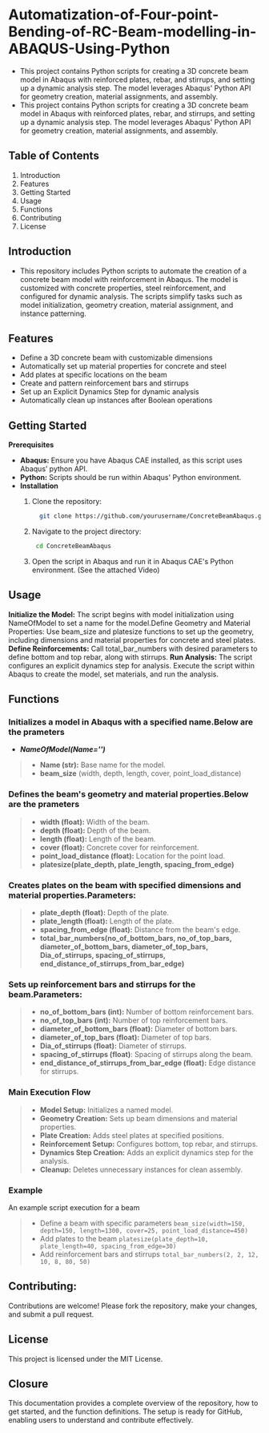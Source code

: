 # Automatization-of-Four-point-Bending-of-RC-Beam-modelling-in-ABAQUS-Using-Python
- This project contains Python scripts for creating a 3D concrete beam model in Abaqus with reinforced plates, rebar, and stirrups, and setting up a dynamic analysis step. The model leverages Abaqus' Python API for geometry creation, material assignments, and assembly.
- This project contains Python scripts for creating a 3D concrete beam model in Abaqus with reinforced plates, rebar, and stirrups, and setting up a dynamic analysis step. The model leverages Abaqus' Python API for geometry creation, material assignments, and assembly.

## Table of Contents
  1. Introduction
  2. Features
  3. Getting Started
  4. Usage
  5. Functions
  6. Contributing
  7. License

## Introduction
- This repository includes Python scripts to automate the creation of a concrete beam model with reinforcement in Abaqus. The model is customized with concrete properties, steel reinforcement, and configured for dynamic analysis. The scripts simplify tasks such as model initialization, geometry creation, material assignment, and instance patterning.

## Features
- Define a 3D concrete beam with customizable dimensions
- Automatically set up material properties for concrete and steel
- Add plates at specific locations on the beam
- Create and pattern reinforcement bars and stirrups
- Set up an Explicit Dynamics Step for dynamic analysis
- Automatically clean up instances after Boolean operations

## Getting Started
**Prerequisites**

  - **Abaqus:** Ensure you have Abaqus CAE installed, as this script uses Abaqus’ python API.
  - **Python:** Scripts should be run within Abaqus' Python environment.
  - **Installation**
    1. Clone the repository:
        ```sh
          git clone https://github.com/yourusername/ConcreteBeamAbaqus.git
        ```
    2. Navigate to the project directory:
         ```sh
          cd ConcreteBeamAbaqus
        ```
         
    3. Open the script in Abaqus and run it in Abaqus CAE's Python environment. (See the attached Video)

## Usage
**Initialize the Model:**  The script begins with model initialization using NameOfModel to set a name for the model.Define Geometry and Material Properties: Use beam_size and platesize functions to set up the geometry, including dimensions and material properties for concrete and steel plates.
**Define Reinforcements:** Call total_bar_numbers with desired parameters to define bottom and top rebar, along with stirrups.
**Run Analysis:** The script configures an explicit dynamics step for analysis. Execute the script within Abaqus to create the model, set materials, and run the analysis.

## Functions

### Initializes a model in Abaqus with a specified name.Below are the prameters
- **_NameOfModel(Name='')_**
> - **Name (str):** Base name for the model.
> - **beam_size** (width, depth, length, cover, point_load_distance)

### Defines the beam's geometry and material properties.Below are the prameters
> - **width (float):** Width of the beam.
> - **depth (float):** Depth of the beam.
> - **length (float):** Length of the beam.
> - **cover (float):** Concrete cover for reinforcement.
> - **point_load_distance (float):** Location for the point load.
> - **platesize(plate_depth, plate_length, spacing_from_edge)**

### Creates plates on the beam with specified dimensions and material properties.Parameters:
> - **plate_depth (float):** Depth of the plate.
> - **plate_length (float):** Length of the plate.
> - **spacing_from_edge (float):** Distance from the beam's edge.
> - **total_bar_numbers(no_of_bottom_bars, no_of_top_bars, diameter_of_bottom_bars, diameter_of_top_bars, Dia_of_stirrups, spacing_of_stirrups, end_distance_of_stirrups_from_bar_edge)**

### Sets up reinforcement bars and stirrups for the beam.Parameters:
> - **no_of_bottom_bars (int):** Number of bottom reinforcement bars.
> - **no_of_top_bars (int):** Number of top reinforcement bars.
> - **diameter_of_bottom_bars (float):** Diameter of bottom bars.
> - **diameter_of_top_bars (float):** Diameter of top bars.
> - **Dia_of_stirrups (float):** Diameter of stirrups.
> - **spacing_of_stirrups (float)**: Spacing of stirrups along the beam.
> - **end_distance_of_stirrups_from_bar_edge (float):** Edge distance for stirrups.

### Main Execution Flow
> - **Model Setup:** Initializes a named model.
> - **Geometry Creation:** Sets up beam dimensions and material properties.
> - **Plate Creation:** Adds steel plates at specified positions.
> - **Reinforcement Setup:** Configures bottom, top rebar, and stirrups.
> - **Dynamics Step Creation:** Adds an explicit dynamics step for the analysis.
> - **Cleanup:** Deletes unnecessary instances for clean assembly.

### Example
An example script execution for a beam
> - Define a beam with specific parameters
```beam_size(width=150, depth=150, length=1300, cover=25, point_load_distance=450)```
> - Add plates to the beam
```platesize(plate_depth=10, plate_length=40, spacing_from_edge=30)```
> - Add reinforcement bars and stirrups
```total_bar_numbers(2, 2, 12, 10, 8, 80, 50)```


## Contributing:
Contributions are welcome! Please fork the repository, make your changes, and submit a pull request.

## License
This project is licensed under the MIT License. 

## Closure
This documentation provides a complete overview of the repository, how to get started, and the function definitions. The setup is ready for GitHub, enabling users to understand and contribute effectively.
